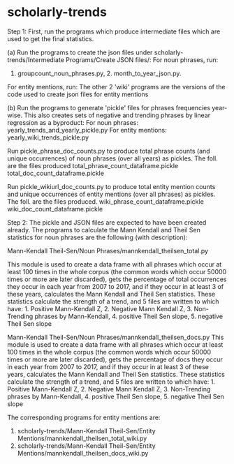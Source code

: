 # scholarly-trends


Step 1: 
First, run the programs which produce intermediate files which are used to get the final statistics.


(a) 
Run the programs to create the json files under scholarly-trends/Intermediate Programs/Create JSON files/:
For noun phrases, run:
1. groupcount_noun_phrases.py, 2. month_to_year_json.py. 

For entity mentions, run:
The other 2 'wiki' programs are the versions of the code used to create json files for entity mentions

(b)
Run the programs to generate 'pickle' files for phrases frequencies year-wise. This also creates sets of negative and trending phrases by linear regression as a byproduct:
For noun phrases: yearly_trends_and_yearly_pickle.py
For entity mentions: yearly_wiki_trends_pickle.py

Run pickle_phrase_doc_counts.py to produce total phrase counts (and unique occurrences) of noun phrases (over all years) as pickles. The foll. are the files produced
total_phrase_count_dataframe.pickle
total_doc_count_dataframe.pickle

Run pickle_wikiurl_doc_counts.py to produce total entity mention counts and unique occurrences of entity mentions (over all phrases) as pickles. The foll. are the files produced.
wiki_phrase_count_dataframe.pickle
wiki_doc_count_dataframe.pickle


Step 2: 
The pickle and JSON files are expected to have been created already. The programs to calculate the Mann Kendall and Theil Sen statistics for noun phrases are the following (with description): 

Mann-Kendall Theil-Sen/Noun Phrases/mannkendall_theilsen_total.py

This module is used to create a data frame with all phrases which occur at least 100 times in the whole corpus (the
common words which occur 50000 times or more are later discarded), gets the percentage of total occurrences they occur in each
year from 2007 to 2017, and if they occur in at least 3 of these years, calculates the Mann Kendall and Theil Sen
statistics. These statistics calculate the strength of a trend, and 5 files are written to which have: 1. Positive
Mann-Kendall Z, 2. Negative Mann Kendall Z, 3. Non-Trending phrases by Mann-Kendall, 4. positive Theil Sen
slope, 5. negative Theil Sen slope

Mann-Kendall Theil-Sen/Noun Phrases/mannkendall_theilsen_docs.py
This module is used to create a data frame with all phrases which occur at least 100 times in the whole corpus (the
common words which occur 50000 times or more are later discarded), gets the percentage of docs they occur in each
year from 2007 to 2017, and if they occur in at least 3 of these years, calculates the Mann Kendall and Theil Sen
statistics. These statistics calculate the strength of a trend, and 5 files are written to which have: 1. Positive
Mann-Kendall Z, 2. Negative Mann Kendall Z, 3. Non-Trending phrases by Mann-Kendall, 4. positive Theil Sen
slope, 5. negative Theil Sen slope

The corresponding programs for entity mentions are: 
1. scholarly-trends/Mann-Kendall Theil-Sen/Entity Mentions/mannkendall_theilsen_total_wiki.py
2. scholarly-trends/Mann-Kendall Theil-Sen/Entity Mentions/mannkendall_theilsen_docs_wiki.py

